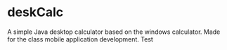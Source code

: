 # deskCalc
A simple Java desktop calculator based on the windows calculator. Made for the class mobile application development.
Test